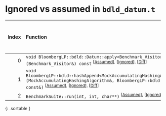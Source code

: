 # Ignored vs assumed in `bdld_datum.t`

<script src="../sorttable.js"></script>

|   Index | Function                                                                                                                                                                                                                |   Difference in number of lines |   Function size difference in bytes | Number of lines in assumed build   | Number of bytes in assumed build   | Number of lines in ignored build   | Number of bytes in ignored build   |
|--------:|:------------------------------------------------------------------------------------------------------------------------------------------------------------------------------------------------------------------------|--------------------------------:|------------------------------------:|:-----------------------------------|:-----------------------------------|:-----------------------------------|:-----------------------------------|
|       0 | `void BloombergLP::bdld::Datum::apply<Benchmark_Visitor>(Benchmark_Visitor&) const` <sup>\[[Assumed](0-assume)\], \[[Ignored](0-none)\], \[[Diff](0.diff.html)\]                                                        |                              -1 |                                   0 | 592                                | 4,571,808                          | 592                                | 4,572,288                          |
|       1 | `void BloombergLP::bdld::hashAppend<MockAccumulatingHashingAlgorithm>(MockAccumulatingHashingAlgorithm&, BloombergLP::bdld::Datum const&)` <sup>\[[Assumed](1-assume)\], \[[Ignored](1-none)\], \[[Diff](1.diff.html)\] |                             -29 |                                -112 | 1,680                              | 4,572,400                          | 1,792                              | 4,572,880                          |
|       2 | `BenchmarkSuite::run(int, int, char**)` <sup>\[[Assumed](2-assume)\], \[[Ignored](2-none)\], \[[Diff](2.diff.html)\]                                                                                                    |                             -40 |                                -160 | 34,208                             | 4,218,608                          | 34,368                             | 4,218,608                          |
{: .sortable }
